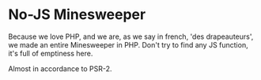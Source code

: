 # No-JS Minesweeper

Because we love PHP, and we are, as we say in french, 'des drapeauteurs', we made an entire Minesweeper in PHP.
Don't try to find any JS function, it's full of emptiness here.

Almost in accordance to PSR-2.
